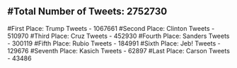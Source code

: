 #Total Number of Tweets: 2752730 
---
#First Place: Trump Tweets - 1067661
#Second Place: Clinton Tweets - 510970
#Third Place: Cruz Tweets - 452930
#Fourth Place: Sanders Tweets - 300119
#Fifth Place: Rubio Tweets - 184991
#Sixth Place: Jeb! Tweets - 129676
#Seventh Place: Kasich Tweets - 62897
#Last Place: Carson Tweets - 43486
